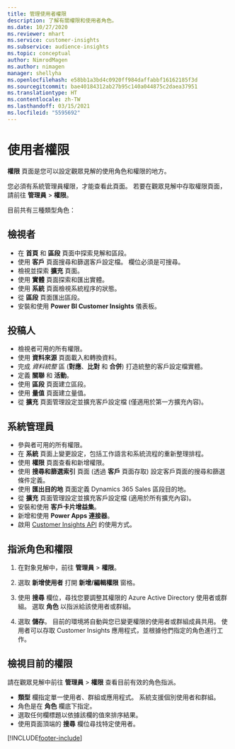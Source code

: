 ```yaml
---
title: 管理使用者權限
description: 了解有關權限和使用者角色。
ms.date: 10/27/2020
ms.reviewer: mhart
ms.service: customer-insights
ms.subservice: audience-insights
ms.topic: conceptual
author: NimrodMagen
ms.author: nimagen
manager: shellyha
ms.openlocfilehash: e58bb1a3bd4c0920ff984daffabbf16162185f3d
ms.sourcegitcommit: bae40184312ab27b95c140a044875c2daea37951
ms.translationtype: HT
ms.contentlocale: zh-TW
ms.lasthandoff: 03/15/2021
ms.locfileid: "5595692"
---
```

# <a name="user-permissions"></a>使用者權限

**權限** 頁面是您可以設定觀眾見解的使用角色和權限的地方。

您必須有系統管理員權限，才能查看此頁面。 若要在觀眾見解中存取權限頁面，請前往 **管理員** > **權限**。

目前共有三種類型角色：

## <a name="viewer"></a>檢視者

- 在 **首頁** 和 **區段** 頁面中探索見解和區段。
- 使用 **客戶** 頁面搜尋和篩選客戶設定檔。 欄位必須是可搜尋。
- 檢視並探索 **擴充** 頁面。
- 使用 **實體** 頁面探索和匯出實體。
- 使用 **系統** 頁面檢視系統程序的狀態。
- 從 **區段** 頁面匯出區段。
- 安裝和使用 **Power BI Customer Insights** 儀表板。

## <a name="contributor"></a>投稿人

- 檢視者可用的所有權限。
- 使用 **資料來源** 頁面載入和轉換資料。
- 完成 *資料統整* 區 (**對應**、**比對** 和 **合併**) 打造統整的客戶設定檔實體。
- 定義 **關聯** 和 **活動**。
- 使用 **區段** 頁面建立區段。
- 使用 **量值** 頁面建立量值。
- 從 **擴充** 頁面管理設定並擴充客戶設定檔 (僅適用於第一方擴充內容)。

## <a name="administrator"></a>系統管理員

- 參與者可用的所有權限。
- 在 **系統** 頁面上變更設定，包括工作語言和系統流程的重新整理排程。
- 使用 **權限** 頁面查看和新增權限。
- 使用 **搜尋和篩選索引** 頁面 (透過 **客戶** 頁面存取) 設定客戶頁面的搜尋和篩選條件定義。
- 使用 **匯出目的地** 頁面定義 Dynamics 365 Sales 區段目的地。
- 從 **擴充** 頁面管理設定並擴充客戶設定檔 (適用於所有擴充內容)。
- 安裝和使用 **客戶卡片增益集**。
- 新增和使用 **Power Apps 連接器**。
- 啟用 [Customer Insights API](apis.md) 的使用方式。

## <a name="assign-roles-and-permissions"></a>指派角色和權限

1. 在對象見解中，前往 **管理員** > **權限**。

1. 選取 **新增使用者** 打開 **新增/編輯權限** 窗格。

1. 使用 **搜尋** 欄位，尋找您要調整其權限的 Azure Active Directory 使用者或群組。 選取 **角色** 以指派給該使用者或群組。

1. 選取 **儲存**。 目前的環境將自動與您已變更權限的使用者或群組成員共用。 使用者可以存取 Customer Insights 應用程式，並根據他們指定的角色進行工作。

## <a name="view-current-permissions"></a>檢視目前的權限

請在觀眾見解中前往 **管理員** > **權限** 查看目前有效的角色指派。

- **類型** 欄指定單一使用者、群組或應用程式。 系統支援個別使用者和群組。
- 角色是在 **角色** 欄底下指定。
- 選取任何欄標題以依據該欄的值來排序結果。
- 使用頁面頂端的 **搜尋** 欄位尋找特定使用者。


[!INCLUDE[footer-include](../includes/footer-banner.md)]